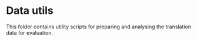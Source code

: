 # Data utils

This folder contains utility scripts for preparing and analysing the translation data for evaluation.